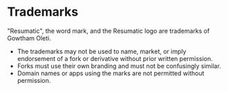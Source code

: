 # Trademarks

"Resumatic", the word mark, and the Resumatic logo are trademarks of Gowtham Oleti.

- The trademarks may not be used to name, market, or imply endorsement of a fork or derivative without prior written permission.
- Forks must use their own branding and must not be confusingly similar.
- Domain names or apps using the marks are not permitted without permission.
